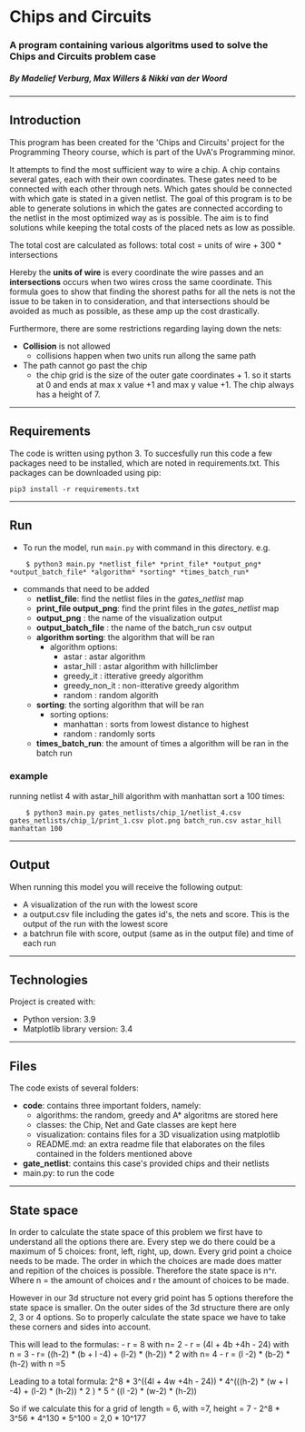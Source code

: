 # Chips and Circuits
### A program containing various algoritms used to solve the Chips and Circuits problem case
##### By Madelief Verburg, Max Willers & Nikki van der Woord
------------------------------------------------------

## Introduction
This program has been created for the 'Chips and Circuits' project for the Programming Theory course, which is part of the UvA's Programming minor.

It attempts to find the most sufficient way to wire a chip. A chip contains several gates, each with their own coordinates. These gates need to be connected with each other through nets. Which gates should be connected with which gate is stated in a given netlist. The goal of this program is to be able to generate solutions in which the gates are connected according to the netlist in the most optimized way as is possible. The aim is to find solutions while keeping the total costs of the placed nets as low as possible.

The total cost are calculated as follows:
    total cost = units of wire + 300 * intersections

Hereby the **units of wire** is every coordinate the wire passes and an **intersections** occurs when two wires cross the same coordinate. This formula goes to show that finding the shorest paths for all the nets is not the issue to be taken in to consideration, and that intersections should be avoided as much as possible, as these amp up the cost drastically. 

Furthermore, there are some restrictions regarding laying down the nets:
-  **Collision** is not allowed
    - collisions happen when two units run allong the same path
- The path cannot go past the chip
    - the chip grid is the size of the outer gate coordinates + 1. so it starts at 0 and ends at max x value +1 and max y value +1. The chip always has a height of 7.
--------------------------------------------------
## Requirements

The code is written using python 3. To succesfully run this code a few packages need to be installed, which are noted in requirements.txt. This packages can be downloaded using pip:

```
pip3 install -r requirements.txt
```
--------------------------------------------------
## Run 
- To run the model, run ``main.py`` with command in this directory. e.g.

```
    $ python3 main.py *netlist_file* *print_file* *output_png* *output_batch_file* *algorithm* *sorting* *times_batch_run*
```
- commands that need to be added
    - **netlist_file**: find the netlist files in the *gates_netlist* map
    - **print_file output_png**: find the print files in the *gates_netlist* map
    - **output_png** : the name of the visualization output
    - **output_batch_file** : the name of the batch_run csv output
    - **algorithm sorting**: the algorithm that will be ran
        - algorithm options:
            - astar   : astar algorithm
            - astar_hill  : astar algorithm with hillclimber
            - greedy_it  : itterative greedy algorithm
            - greedy_non_it   : non-itterative greedy algorithm
            - random  : random algorith
    - **sorting**: the sorting algorithm that will be ran
        - sorting options:
            - manhattan  : sorts from lowest distance to highest
            - random   : randomly sorts
    - **times_batch_run**: the amount of times a algorithm will be ran in the batch run


### example 
running netlist 4 with astar_hill algorithm with manhattan sort a 100 times:
```
    $ python3 main.py gates_netlists/chip_1/netlist_4.csv gates_netlists/chip_1/print_1.csv plot.png batch_run.csv astar_hill manhattan 100
```

---------------------------------------------------
## Output

When running this model you will receive the following output:
- A visualization of the run with the lowest score 
- a output.csv file including the gates id's, the nets and score. This is the output of the run with the lowest score
- a batchrun file with score, output (same as in the output file) and time of each run

---------------------------------------------------
## Technologies
Project is created with:
* Python version: 3.9
* Matplotlib library version: 3.4

--------------------------------------------------
## Files
The code exists of several folders:
- **code**: contains three important folders, namely:
    - algorithms: the random, greedy and A* algoritms are stored here
    - classes: the Chip, Net and Gate classes are kept here
    - visualization: contains files for a 3D visualization using matplotlib
    - README.md: an extra readme file that elaborates on the files contained in the folders mentioned above
- **gate_netlist**: contains this case's provided chips and their netlists
- main.py: to run the code

--------------------------------------------------
## State space

In order to calculate the state space of this problem we first have to understand all the options there are. Every step we do there could be a maximum of 5 choices: front, left, right, up, down. Every grid point a choice needs to be made. The order in which the choices are made does matter and repition of the choices is possible. Therefore the state space is n^r. Where n = the amount of choices and r the amount of choices to be made.

However in our 3d structure not every grid point has 5 options therefore the state space is smaller. On the outer sides of the 3d structure there are only 2, 3 or 4 options. So to properly calculate the state space we have to take these corners and sides into account.

This will lead to the formulas:
	- r = 8 with n= 2 
	-  r = (4l + 4b +4h - 24) with n = 3 
	-  r= ((h-2) * (b + l -4) + (l-2) * (h-2)) * 2 with n= 4 
	-  r = (l -2) * (b-2) * (h-2)  with n =5

Leading to a total formula:
2^8 * 3^((4l + 4w +4h - 24)) * 4^(((h-2) * (w + l -4) + (l-2) * (h-2)) * 2 ) *  5 ^ ((l -2) * (w-2) * (h-2)) 

So if we calculate this for a grid of length = 6, with =7, height = 7 
    - 2^8 * 3^56 * 4^130 * 5^100 = 2,0 * 10^177




